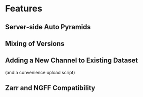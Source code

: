 # Features

## Server-side Auto Pyramids

## Mixing of Versions

## Adding a New Channel to Existing Dataset
(and a convenience upload script)

## Zarr and NGFF Compatibility

